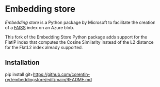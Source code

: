 # Embedding store


*Embedding store* is a Python package by Microsoft to facilitate the creation of a [FAISS](https://github.com/facebookresearch/faiss) index on an Azure blob.

This fork of the Embedding Store Python package adds support for the FlatIP index that computes the Cosine Similarity instead of the L2 distance for the FlatL2 index already supported.


## Installation

pip install git+https://github.com/corentin-ryr/embeddingstore/edit/main/README.md
